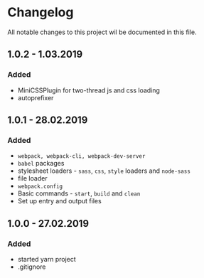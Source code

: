 # Changelog  
All notable changes to this project wil be documented in this file.  

## 1.0.2 - 1.03.2019  
### Added  
- MiniCSSPlugin for two-thread js and css loading
- autoprefixer  


## 1.0.1 - 28.02.2019
### Added
- `webpack, webpack-cli, webpack-dev-server`
- `babel` packages
- stylesheet loaders - `sass`, `css`, `style` loaders and `node-sass`
- file loader
- `webpack.config`
- Basic commands - `start`, `build` and `clean`
- Set up entry and output files

## 1.0.0 - 27.02.2019  
### Added  
- started yarn project
- .gitignore